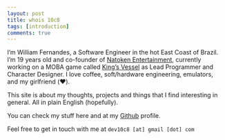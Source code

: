 ```yaml
---
layout: post
title: whois 10c8
tags: [introduction]
comments: true
---
```


I’m William Fernandes, a Software Engineer in the hot East Coast of Brazil. I’m 19 years old and co-founder of [Natoken Entertainment][1], currently working on a MOBA game called [King’s Vessel][2] as Lead Programmer and Character Designer. I love coffee, soft/hardware engineering, emulators, and my girlfriend (:heart:).

This site is about my thoughts, projects and things that I find interesting in general. All in plain English (hopefully).

You can check my stuff here and at my [Github][3] profile.

Feel free to get in touch with me at `dev10c8 [at] gmail [dot] com`

[1]:	#
[2]:	https://reddit.com/r/kingsvessel
[3]:	https://github.com/10c8
